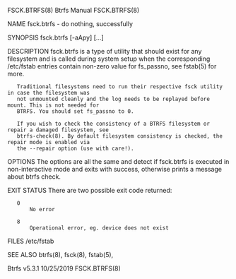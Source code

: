 FSCK.BTRFS(8)                                Btrfs Manual                                FSCK.BTRFS(8)

NAME
       fsck.btrfs - do nothing, successfully

SYNOPSIS
       fsck.btrfs [-aApy] [<device>...]

DESCRIPTION
       fsck.btrfs is a type of utility that should exist for any filesystem and is called during
       system setup when the corresponding /etc/fstab entries contain non-zero value for fs_passno,
       see fstab(5) for more.

       Traditional filesystems need to run their respective fsck utility in case the filesystem was
       not unmounted cleanly and the log needs to be replayed before mount. This is not needed for
       BTRFS. You should set fs_passno to 0.

       If you wish to check the consistency of a BTRFS filesystem or repair a damaged filesystem, see
       btrfs-check(8). By default filesystem consistency is checked, the repair mode is enabled via
       the --repair option (use with care!).

OPTIONS
       The options are all the same and detect if fsck.btrfs is executed in non-interactive mode and
       exits with success, otherwise prints a message about btrfs check.

EXIT STATUS
       There are two possible exit code returned:

       0
           No error

       8
           Operational error, eg. device does not exist

FILES
       /etc/fstab

SEE ALSO
       btrfs(8), fsck(8), fstab(5),

Btrfs v5.3.1                                  10/25/2019                                 FSCK.BTRFS(8)
